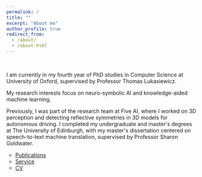 ```yaml
---
permalink: /
title: ""
excerpt: "About me"
author_profile: true
redirect_from: 
  - /about/
  - /about.html
---
```


<!--- 
<p align="center">
  <img src="https://raw.githubusercontent.com/mihaela-stoian/mihaela-stoian.github.io/main/images/profile/background_profile.jpg" alt="Photo" style="width: 690px;"/> 
</p>
-->

<br>

I am currently in my fourth year of PhD studies in Computer Science at University of Oxford, supervised by Professor Thomas Lukasiewicz.

My research interests focus on neuro-symbolic AI and knowledge-aided machine learning.

Previously, I was part of the research team at Five AI, where I worked on 3D perception and detecting reflective symmetries in 3D models for autonomous driving. 
I completed my undergraduate and master's degrees at The University of Edinburgh, with my master's dissertation centered on speech-to-text machine translation, supervised by Professor Sharon Goldwater.

<style>
ul {
list-style-type: circle;
}
</style>

* [Publications](https://mihaela-stoian.github.io/publications/)
* [Service](https://mihaela-stoian.github.io/service/)
* [CV](https://mihaela-stoian.github.io/cv/) 




